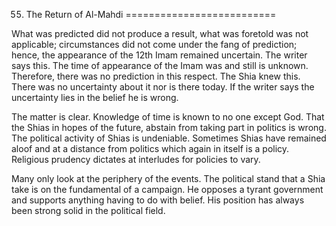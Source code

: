 55. The Return of Al-Mahdi
==========================

What was predicted did not produce a result, what was foretold was not
applicable; circumstances did not come under the fang of prediction;
hence, the appearance of the 12th Imam remained uncertain. The writer
says this. The time of appearance of the Imam was and still is unknown.
Therefore, there was no prediction in this respect. The Shia knew this.
There was no uncertainty about it nor is there today. If the writer says
the uncertainty lies in the belief he is wrong.

The matter is clear. Knowledge of time is known to no one except God.
That the Shias in hopes of the future, abstain from taking part in
politics is wrong. The political activity of Shias is undeniable.
Sometimes Shias have remained aloof and at a distance from politics
which again in itself is a policy. Religious prudency dictates at
interludes for policies to vary.

Many only look at the periphery of the events. The political stand that
a Shia take is on the fundamental of a campaign. He opposes a tyrant
government and supports anything having to do with belief. His position
has always been strong solid in the political field.


